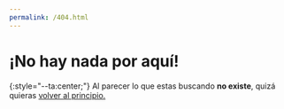 ```yaml
---
permalink: /404.html
---
```


# ¡No hay nada por aquí!

{:style="--ta:center;"}
Al parecer lo que estas buscando **no existe**, quizá quieras [volver al
principio.](/)
